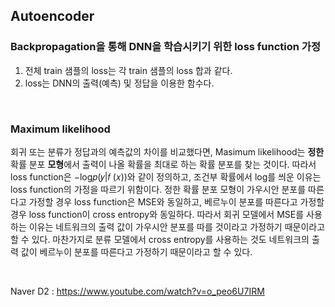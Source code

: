 ## Autoencoder



### Backpropagation을 통해 DNN을 학습시키기 위한 loss function 가정

1. 전체 train 샘플의 loss는 각 train 샘플의 loss 합과 같다.
2. loss는 DNN의 출력(예측) 및 정답을 이용한 함수다.

</br>

### Maximum likelihood

회귀 또는 분류가 정답과의 예측값의 차이를 비교했다면, Masimum likelihood는 **정한** 확률 분포 **모형**에서 출력이 나올 확률을 최대로 하는 확률 분포를 찾는 것이다. 따라서 loss function은  −log𝑝(𝑦|𝑓 (𝑥))와 같이 정의하고, 조건부 확률에서 log를 씌운 이유는 loss function의 가정을 따르기 위함이다. 정한 확률 분포 모형이 가우시안 분포를 따른다고 가정할 경우 loss function은 MSE와 동일하고, 베르누이 분포를 따른다고 가정할 경우 loss function이 cross entropy와 동일하다. 따라서 회귀 모델에서 MSE를 사용하는 이유는 네트워크의 출력 값이 가우시안 분포를 따를 것이라고 가정하기 때문이라고 할 수 있다. 마찬가지로 분류 모델에서 cross entropy를 사용하는 것도 네트워크의 출력 값이 베르누이 분포를 따른다고 가정하기 때문이라고 할 수 있다.



</br>

Naver D2 : https://www.youtube.com/watch?v=o_peo6U7IRM


